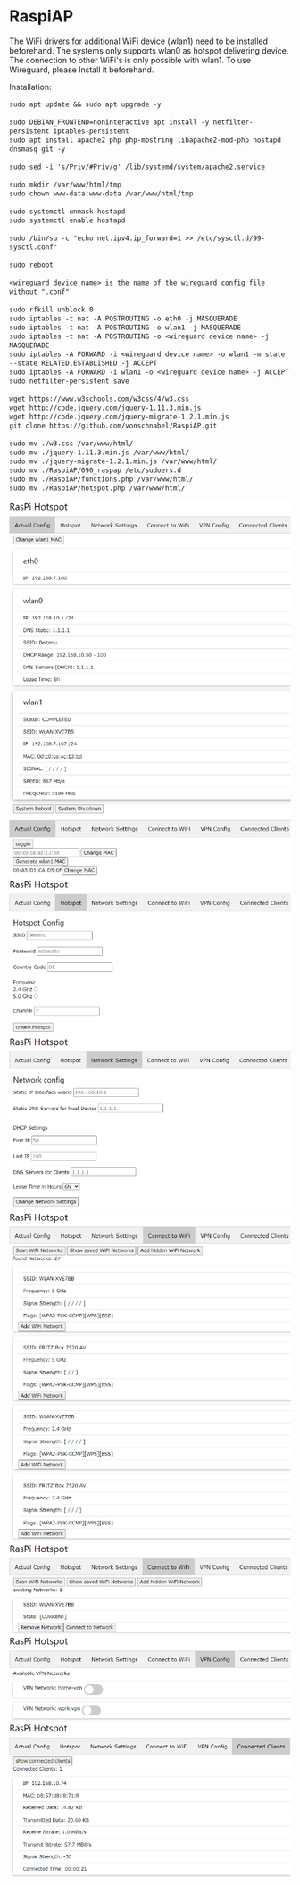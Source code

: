 # RaspiAP

The WiFi drivers for additional WiFi device (wlan1) need to be installed beforehand. 
The systems only supports wlan0 as hotspot delivering device. 
The connection to other WiFi's is only possible with wlan1.
To use Wireguard, please Install it beforehand.

Installation:

``` 
sudo apt update && sudo apt upgrade -y

sudo DEBIAN_FRONTEND=noninteractive apt install -y netfilter-persistent iptables-persistent
sudo apt install apache2 php php-mbstring libapache2-mod-php hostapd dnsmasq git -y

sudo sed -i 's/Priv/#Priv/g' /lib/systemd/system/apache2.service

sudo mkdir /var/www/html/tmp
sudo chown www-data:www-data /var/www/html/tmp

sudo systemctl unmask hostapd
sudo systemctl enable hostapd

sudo /bin/su -c "echo net.ipv4.ip_forward=1 >> /etc/sysctl.d/99-sysctl.conf"

sudo reboot

<wireguard device name> is the name of the wireguard config file without ".conf"

sudo rfkill unblock 0
sudo iptables -t nat -A POSTROUTING -o eth0 -j MASQUERADE
sudo iptables -t nat -A POSTROUTING -o wlan1 -j MASQUERADE
sudo iptables -t nat -A POSTROUTING -o <wireguard device name> -j MASQUERADE
sudo iptables -A FORWARD -i <wireguard device name> -o wlan1 -m state --state RELATED,ESTABLISHED -j ACCEPT
sudo iptables -A FORWARD -i wlan1 -o <wireguard device name> -j ACCEPT
sudo netfilter-persistent save

wget https://www.w3schools.com/w3css/4/w3.css
wget http://code.jquery.com/jquery-1.11.3.min.js
wget http://code.jquery.com/jquery-migrate-1.2.1.min.js
git clone https://github.com/vonschnabel/RaspiAP.git

sudo mv ./w3.css /var/www/html/
sudo mv ./jquery-1.11.3.min.js /var/www/html/
sudo mv ./jquery-migrate-1.2.1.min.js /var/www/html/
sudo mv ./RaspiAP/090_raspap /etc/sudoers.d
sudo mv ./RaspiAP/functions.php /var/www/html/
sudo mv ./RaspiAP/hotspot.php /var/www/html/
```
![Actual-Config](https://github.com/vonschnabel/RaspiAP/blob/main/screenshots/01-Actual-Config-1.PNG)
![Actual-Config](https://github.com/vonschnabel/RaspiAP/blob/main/screenshots/01-Actual-Config-2.PNG)
![Hotspot](https://github.com/vonschnabel/RaspiAP/blob/main/screenshots/02-Hotspot.PNG)
![Network-Settings](https://github.com/vonschnabel/RaspiAP/blob/main/screenshots/03-Network-Settings.PNG)
![Connect-to-WIFI](https://github.com/vonschnabel/RaspiAP/blob/main/screenshots/04-Connect-to-WIFI-1.PNG)
![Connect-to-WIFI](https://github.com/vonschnabel/RaspiAP/blob/main/screenshots/04-Connect-to-WIFI-2.PNG)
![VPN-Config](https://github.com/vonschnabel/RaspiAP/blob/main/screenshots/05-VPN-Config.PNG)
![Connected-Clients](https://github.com/vonschnabel/RaspiAP/blob/main/screenshots/06-Connected-Clients.PNG)
